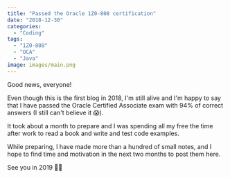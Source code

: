 ```yaml
---
title: "Passed the Oracle 1Z0-808 certification"
date: "2018-12-30"
categories:
  - "Coding"
tags:
  - "1Z0-808"
  - "OCA"
  - "Java"
image: images/main.png
---
```


Good news, everyone!

Even though this is the first blog in 2018, I'm still alive and I'm happy to say that I have passed the Oracle Certified Associate exam with 94% of correct answers (I still can't believe it 😱).

It took about a month to prepare and I was spending all my free the time after work to read a book and write and test code examples.

While preparing, I have made more than a hundred of small notes, and I hope to find time and motivation in the next two months to post them here.

See you in 2019 🙂🎄
